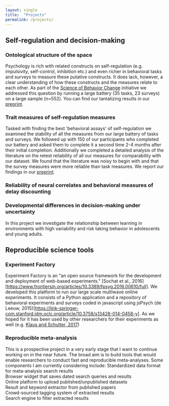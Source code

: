 ```yaml
---
layout: single
title:  "Projects"
permalink: /projects/
---
```


## Self-regulation and decision-making

### Ontological structure of the space

Psychology is rich with related constructs on self-regulation (e.g. impulsivity, self-control, inhibition etc.) and even richer in behavioral tasks and surveys to measure these putative constructs. It does lack, however, a clear understanding of how these constructs and the measures relate to each other. As part of the [Science of Behavior Change](https://projectreporter.nih.gov/project_description.cfm?projectnumber=1UH2DA041713-01) initiative we addressed this question by running a large battery (35 tasks, 23 surveys) on a large sample (n=552). You can find our tantalizing results in our [preprint](https://psyarxiv.com/fvqej/).

### Trait measures of self-regulation measures

Tasked with finding the best 'behavioral assays' of self-regulation we examined the stability of all the measures from our large battery of tasks and surveys. We followed up with 150 of our participants who completed our battery and asked them to complete it a second time 2-4 months after their initial completion. Additionally we completed a detailed analysis of the literature on the retest reliability of all our measures for comparability with our dataset. We found that the literature was noisy to begin with and that the survey measures were more reliable than task measures. We report our findings in our [preprint](https://psyarxiv.com/x5pm4).

### Reliability of neural correlates and behavioral measures of delay discounting

### Developmental differences in decision-making under uncertainty

In this project we investigate the relationship between learning in environments with high variability and risk taking behavior in adolescents and young adults.

## Reproducible science tools

### Experiment Factory

Experiment Factory is an "an open source framework for the development and deployment of web-based experiments." [Sochat et al., 2016][https://www.frontiersin.org/articles/10.3389/fpsyg.2016.00610/full]. We developed this platform to run our large scale multiwave online experiments. It consists of a Python application and a repository of behavioral experiments and surveys coded in javascript using jsPsych (de Leeuw, 2015)[https://link-springer-com.stanford.idm.oclc.org/article/10.3758/s13428-014-0458-y]. As we hoped for it has been used by other researchers for their experiments as well (e.g. [Klaus and Schutter, 2017](https://www-sciencedirect-com.stanford.idm.oclc.org/science/article/pii/S0306452218301751))

### Reproducible meta-analysis

This is a prospective project in a very early stage that I want to continue working on in the near future. The broad aim is to build tools that would enable researchers to conduct fast and reproducible meta-analyses. Some components I am currently considering include:
Standardized data format for meta-analysis search results  
Browser widget that saves dated search queries and results  
Online platform to upload published/unpublished datasets  
Result and keyword extractor from published papers  
Crowd-sourced tagging system of extracted results  
Search engine to filter extracted results  
